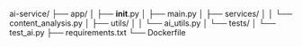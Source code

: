 ai-service/
├── app/
│   ├── __init__.py
│   ├── main.py
│   ├── services/
│   │   └── content_analysis.py
│   ├── utils/
│   │   └── ai_utils.py
│   └── tests/
│       └── test_ai.py
├── requirements.txt
└── Dockerfile